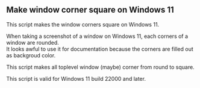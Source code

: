 ## Make window corner square on Windows 11

This script makes the window corners square on Windows 11.

When taking a screenshot of a window on Windows 11, each corners of a window are rounded.  
It looks awful to use it for documentation because the corners are filled out as backgroud color.

This script makes all toplevel window (maybe) corner from round to square.

This script is valid for Windows 11 build 22000 and later.


